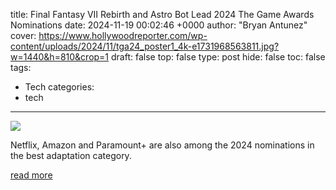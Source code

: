 title: Final Fantasy VII Rebirth and Astro Bot Lead 2024 The Game Awards Nominations
date: 2024-11-19 00:02:46 +0000
author: "Bryan Antunez"
cover: https://www.hollywoodreporter.com/wp-content/uploads/2024/11/tga24_poster1_4k-e1731968563811.jpg?w=1440&h=810&crop=1
draft: false
top: false
type: post
hide: false
toc: false
tags:
  - Tech
categories:
  - tech
---

![](https://www.hollywoodreporter.com/wp-content/uploads/2024/11/tga24_poster1_4k-e1731968563811.jpg?w=1440&h=810&crop=1)

Netflix, Amazon and Paramount+ are also among the 2024 nominations in the best adaptation category.

[read more](https://www.hollywoodreporter.com/business/digital/the-game-awards-2024-nominations-final-fantasy-rebirth-astro-bot-1236065299/)
